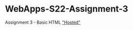# WebApps-S22-Assignment-3
Assignment 3 - Basic HTML
<a href="https://44-563-web-apps-s22.github.io/webapps-s22-assignment-3-prudhvidhar18/">"Hosted"</a>
